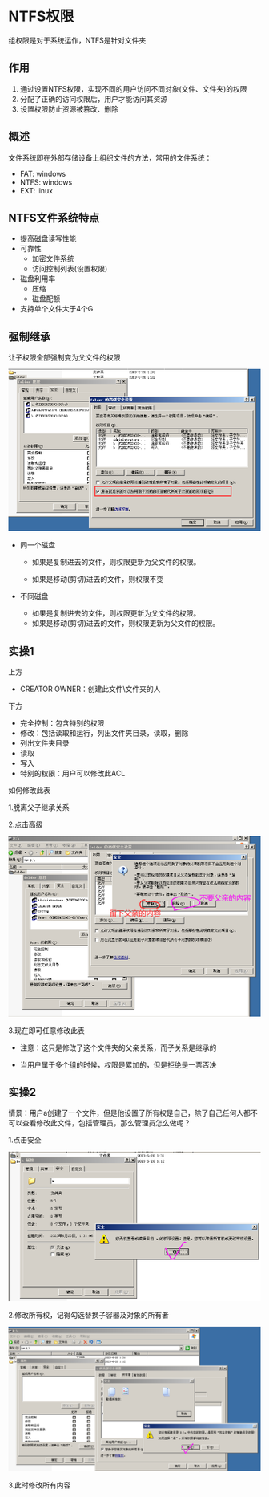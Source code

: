 # NTFS权限

组权限是对于系统运作，NTFS是针对文件夹

## 作用

1. 通过设置NTFS权限，实现不同的用户访问不同对象(文件、文件夹)的权限
2. 分配了正确的访问权限后，用户才能访问其资源
3. 设置权限防止资源被篡改、删除

## 概述

文件系统即在外部存储设备上组织文件的方法，常用的文件系统：

- FAT: windows
- NTFS: windows
- EXT: linux

## NTFS文件系统特点

- 提高磁盘读写性能
- 可靠性
  - 加密文件系统
  - 访问控制列表(设置权限)
- 磁盘利用率
  - 压缩
  - 磁盘配额
- 支持单个文件大于4个G

## 强制继承

让子权限全部强制变为父文件的权限

![image-20230620014004396](05.NTFS权限/image-20230620014004396.png)

- 同一个磁盘

  - 如果是复制进去的文件，则权限更新为父文件的权限。

  - 如果是移动(剪切)进去的文件，则权限不变

- 不同磁盘

  - 如果是复制进去的文件，则权限更新为父文件的权限。
  - 如果是移动(剪切)进去的文件，则权限更新为父文件的权限。

## 实操1

上方

- CREATOR OWNER：创建此文件\文件夹的人

下方

- 完全控制：包含特别的权限
- 修改：包括读取和运行，列出文件夹目录，读取，删除
- 列出文件夹目录
- 读取
- 写入
- 特别的权限：用户可以修改此ACL

如何修改此表

1.脱离父子继承关系

2.点击高级

![image-20230620010214809](05.NTFS权限/image-20230620010214809.png)

3.现在即可任意修改此表

- 注意：这只是修改了这个文件夹的父亲关系，而子关系是继承的

- 当用户属于多个组的时候，权限是累加的，但是拒绝是一票否决


## 实操2

情景：用户a创建了一个文件，但是他设置了所有权是自己，除了自己任何人都不可以查看修改此文件，包括管理员，那么管理员怎么做呢？

1.点击安全

![image-20230620013336436](05.NTFS权限/image-20230620013336436.png)

2.修改所有权，记得勾选替换子容器及对象的所有者

![image-20230620013431320](05.NTFS权限/image-20230620013431320.png)

3.此时修改所有内容
